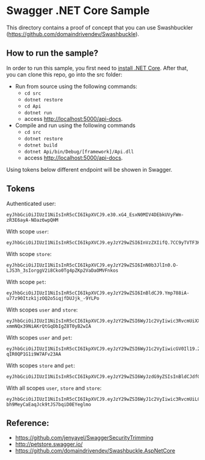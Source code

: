 # Swagger .NET Core Sample
This directory contains a proof of concept that you can use Swashbuckler (https://github.com/domaindrivendev/Swashbuckle).

## How to run the sample?

In order to run this sample, you first need to [install .NET Core](http://dotnet.github.io/getting-started/). After that, you can clone this repo, go into the src folder:

* Run from source using the following commands:
	* `cd src`
	* `dotnet restore`
	* `cd Api`
	* `dotnet run`
  	* access [http://localhost:5000/api-docs](http://localhost:5000/api-docs).
* Compile and run using the following commands
	* `cd src`
	* `dotnet restore`
	* `dotnet build`
	* `dotnet Api/bin/Debug/[framework]/Api.dll`
  	* access [http://localhost:5000/api-docs](http://localhost:5000/api-docs).

Using tokens below different endpoint will be showen in Swagger.

## Tokens

Authenticated user:
```
eyJhbGciOiJIUzI1NiIsInR5cCI6IkpXVCJ9.e30.xG4_EsxN0MIV4DEbkUVyFWm-zR3E6ayA-NOaz6wpQHM
```

With scope `user`:
```
eyJhbGciOiJIUzI1NiIsInR5cCI6IkpXVCJ9.eyJzY29wZSI6InVzZXIifQ.7CC9yTVTF3KJBBOxtyurj9ZaUMDk7jlChyJiAm6imqk
```

With scope `store`:
```
eyJhbGciOiJIUzI1NiIsInR5cCI6IkpXVCJ9.eyJzY29wZSI6InN0b3JlIn0.O-LJS3h_3sIorggV2i8Cko0Tg4pZKp2VaDaOMVFnkos
```

With scope `pet`:
```
eyJhbGciOiJIUzI1NiIsInR5cCI6IkpXVCJ9.eyJzY29wZSI6InBldCJ9.Ymp788iA-u77z90Itzk1jzOQ2o5iqjfDUJjk_-9YLPo
```

With scopes `user` and `store`:
```
eyJhbGciOiJIUzI1NiIsInR5cCI6IkpXVCJ9.eyJzY29wZSI6WyJ1c2VyIiwic3RvcmUiXX0.gbZvSumHt38-xmmNQx39NiAKrQtGqDbIgZ8T0yB2wIA
```

With scopes `user` and `pet`:
```
eyJhbGciOiJIUzI1NiIsInR5cCI6IkpXVCJ9.eyJzY29wZSI6WyJ1c2VyIiwicGV0Il19.2TWLa4hdiUK4emebcQmK7F-qIR0QP1G1i9W7AFv23AA
```

With scopes `store` and `pet`:
```
eyJhbGciOiJIUzI1NiIsInR5cCI6IkpXVCJ9.eyJzY29wZSI6WyJzdG9yZSIsInBldCJdfQ.p6i4oXTZ01tSRzgSm1EqlZFXfY4SxpV8jgOXiwIwHew
```

With all scopes `user`, `store` and `store`:
```
eyJhbGciOiJIUzI1NiIsInR5cCI6IkpXVCJ9.eyJzY29wZSI6WyJ1c2VyIiwic3RvcmUiLCJwZXQiXX0.AIDulefvT7C-bh9MeyCaEaqJck9tJS7bqiD0EYeglmo
```

## Reference:
  * https://github.com/jenyayel/SwaggerSecurityTrimming
  * http://petstore.swagger.io/
  * https://github.com/domaindrivendev/Swashbuckle.AspNetCore

